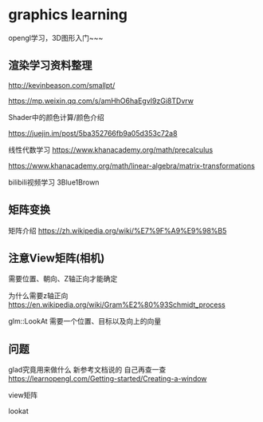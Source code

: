 # graphics learning
opengl学习，3D图形入门~~~

## 渲染学习资料整理

http://kevinbeason.com/smallpt/

https://mp.weixin.qq.com/s/amHhO6haEgvI9zGi8TDvrw


Shader中的颜色计算/颜色介绍

https://juejin.im/post/5ba352766fb9a05d353c72a8

线性代数学习
https://www.khanacademy.org/math/precalculus

https://www.khanacademy.org/math/linear-algebra/matrix-transformations

bilibili视频学习
3Blue1Brown

## 矩阵变换

矩阵介绍
https://zh.wikipedia.org/wiki/%E7%9F%A9%E9%98%B5

## 注意View矩阵(相机)

需要位置、朝向、Z轴正向才能确定

为什么需要z轴正向 
https://en.wikipedia.org/wiki/Gram%E2%80%93Schmidt_process

glm::LookAt 需要一个位置、目标以及向上的向量


## 问题

glad究竟用来做什么
新参考文档说的 自己再查一查
https://learnopengl.com/Getting-started/Creating-a-window

view矩阵

lookat
